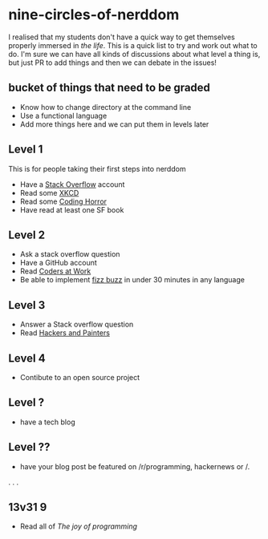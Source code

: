 # nine-circles-of-nerddom

I realised that my students don't have a quick way to get themselves properly immersed in _the life_. This is a quick list to try and work out what to do. I'm sure we can have all kinds of discussions about what level a thing is, but just PR to add things and then we can debate in the issues! 

## bucket of things that need to be graded

* Know how to change directory at the command line
* Use a functional language
* Add more things here and we can put them in levels later

## Level 1
This is for people taking their first steps into nerddom

* Have a [Stack Overflow](http://stackoverflow.com/) account
* Read some [XKCD](http://xkcd.com/)
* Read some [Coding Horror](http://blog.codinghorror.com/)
* Have read at least one SF book

## Level 2

* Ask a stack overflow question
* Have a GitHub account
* Read [Coders at Work](http://www.codersatwork.com/)
* Be able to implement [fizz buzz](https://en.wikipedia.org/wiki/Fizz_buzz#Programming_interviews) in under 30 minutes in any language

## Level 3

* Answer a Stack overflow question
* Read [Hackers and Painters](http://www.paulgraham.com/hp.html)

## Level 4

* Contibute to an open source project

## Level ?

* have a tech blog

## Level ??

* have your blog post be featured on /r/programming, hackernews or /.


.
.
.

## 13v31 9

* Read all of _The joy of programming_
